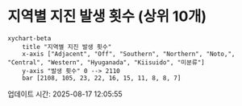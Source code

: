 # 지역별 지진 발생 횟수 (상위 10개)

```mermaid
xychart-beta
    title "지역별 지진 발생 횟수"
    x-axis ["Adjacent", "Off", "Southern", "Northern", "Noto,", "Central", "Western", "Hyuganada", "Kiisuido", "미분류"]
    y-axis "발생 횟수" 0 --> 2110
    bar [2108, 105, 23, 22, 16, 15, 11, 8, 8, 7]
```

업데이트 시간: 2025-08-17 12:05:55
